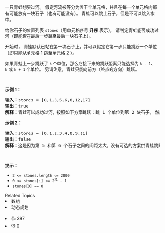 <p>一只青蛙想要过河。 假定河流被等分为若干个单元格，并且在每一个单元格内都有可能放有一块石子（也有可能没有）。 青蛙可以跳上石子，但是不可以跳入水中。</p>

<p>给你石子的位置列表 <code>stones</code>（用单元格序号 <strong>升序</strong> 表示）， 请判定青蛙能否成功过河（即能否在最后一步跳至最后一块石子上）。</p>

<p>开始时， 青蛙默认已站在第一块石子上，并可以假定它第一步只能跳跃一个单位（即只能从单元格 1 跳至单元格 2 ）。</p>

<p>如果青蛙上一步跳跃了 <code>k</code><em> </em>个单位，那么它接下来的跳跃距离只能选择为 <code>k - 1</code>、<code>k</code><em> </em>或 <code>k + 1</code> 个单位。 另请注意，青蛙只能向前方（终点的方向）跳跃。</p>

<p> </p>

<p><strong>示例 1：</strong></p>

<pre>
<strong>输入：</strong>stones = [0,1,3,5,6,8,12,17]
<strong>输出：</strong>true
<strong>解释：</strong>青蛙可以成功过河，按照如下方案跳跃：跳 1 个单位到第 2 块石子, 然后跳 2 个单位到第 3 块石子, 接着 跳 2 个单位到第 4 块石子, 然后跳 3 个单位到第 6 块石子, 跳 4 个单位到第 7 块石子, 最后，跳 5 个单位到第 8 个石子（即最后一块石子）。</pre>

<p><strong>示例 2：</strong></p>

<pre>
<strong>输入：</strong>stones = [0,1,2,3,4,8,9,11]
<strong>输出：</strong>false
<strong>解释：</strong>这是因为第 5 和第 6 个石子之间的间距太大，没有可选的方案供青蛙跳跃过去。</pre>

<p> </p>

<p><strong>提示：</strong></p>

<ul>
	<li><code>2 <= stones.length <= 2000</code></li>
	<li><code>0 <= stones[i] <= 2<sup>31</sup> - 1</code></li>
	<li><code>stones[0] == 0</code></li>
</ul>
<div><div>Related Topics</div><div><li>数组</li><li>动态规划</li></div></div><br><div><li>👍 397</li><li>👎 0</li></div>